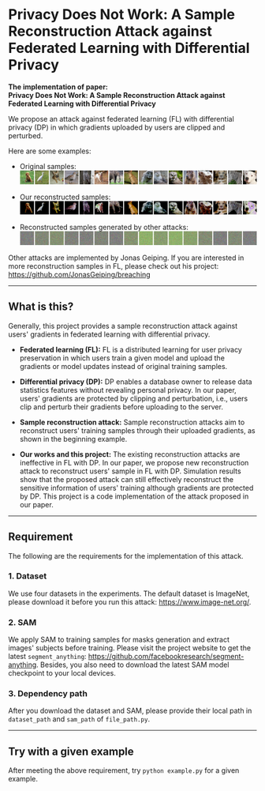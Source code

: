 # Privacy Does Not Work: A Sample Reconstruction Attack against Federated Learning with Differential Privacy

**The implementation of paper:<br>
Privacy Does Not Work: A Sample Reconstruction Attack against Federated Learning with Differential Privacy**

We propose an attack against federated learning (FL) with differential privacy (DP) in which gradients uploaded by
users are clipped and perturbed.

Here are some examples:

* Original samples:
![original.png](fig%2Foriginal.png)

* Our reconstructed samples:
![res.png](fig%2Fres.png)

* Reconstructed samples generated by other attacks:
![when.png](fig%2Fwhen.png)

Other attacks are implemented by Jonas Geiping. If you are interested in more reconstruction samples in FL, please check
out his project: https://github.com/JonasGeiping/breaching

---

## What is this?

Generally, this project provides a sample reconstruction attack against users' gradients in federated learning with
differential privacy.

* **Federated learning (FL):** FL is a distributed learning for user privacy preservation in which users train a given model 
and upload the gradients or model updates instead of original training samples.

* **Differential privacy (DP):** DP enables a database owner to release data statistics features without revealing personal privacy.
In our paper, users' gradients are protected by clipping and perturbation, i.e., users clip and perturb their gradients before
uploading to the server.

* **Sample reconstruction attack:**  Sample reconstruction attacks aim to reconstruct users' training samples through their
uploaded gradients, as shown in the beginning example.

* **Our works and this project:** The existing reconstruction attacks are ineffective in FL with DP. In our paper, we
propose new reconstruction attack to reconstruct users' sample in FL with DP. Simulation results show that the proposed 
attack can still effectively reconstruct the sensitive information of users' training although gradients are protected by DP.
This project is a code implementation of the attack proposed in our paper.

---

## Requirement

The following are the requirements for the implementation of this attack.

### 1. Dataset
We use four datasets in the experiments. The default dataset is ImageNet, please download it before you run this attack:
https://www.image-net.org/.

### 2. SAM

We apply SAM to training samples for masks generation and extract images' subjects before training. Please visit the
project website to get the latest `segment_anything`: https://github.com/facebookresearch/segment-anything.
Besides, you also need to download the latest SAM model checkpoint to your local devices.

### 3. Dependency path

After you download the dataset and SAM, please provide their local path in `dataset_path` and `sam_path` of `file_path.py`.

---

## Try with a given example

After meeting the above requirement, try `python example.py` for a given example.

